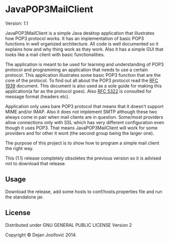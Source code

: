 # JavaPOP3MailClient
  
Version: 1.1

JavaPOP3MailClient is a simple Java desktop application that illustrates how 
POP3 protocol works. It has an implementation of basic POP3 functions in well 
organized architecture. All code is well documented so it explains how and why 
thing work as they work. Also it has a simple GUI that looks like a mail client
with basic functionalities. 

The application is meant to be used for learning and understanding of POP3
protocol and programming an application that needs to use a certain protocol.
This application illustrates some basic POP3 function that are the core of the 
protocol. To find out all about the POP3 protocol read the 
<a href="http://tools.ietf.org/html/rfc1939">RFC 1939</a> document. This 
document is also used as a sole guide for making this application(a far as 
the protocol goes). Also <a href="http://tools.ietf.org/html/rfc5322">RFC 5322</a>
is consulted for message format (headers etc).

Application only uses bare POP3 protocol that means that it doesn't support MIME 
and/or IMAP. Also it does not implement SMTP although these two always come in 
pair when mail clients are in question. Some/most providers allow connections
only with SSL which has very different configuration even though it uses POP3.
That means JavaPOP3MailClient will work for some providers and for other it wont
(the second group being the larger one).

The purpose of this project is to show how to program a simple mail client the
right way.

This (1.1) release completely obsoletes the previous version so it is advised
not to download that release.

## Usage

Download the release, add some hosts to conf/hosts.properties file and run
the standalone jar.

## License

Distributed under GNU GENERAL PUBLIC LICENSE Version 2

Copyright &copy; Dejan Josifović 2014.
